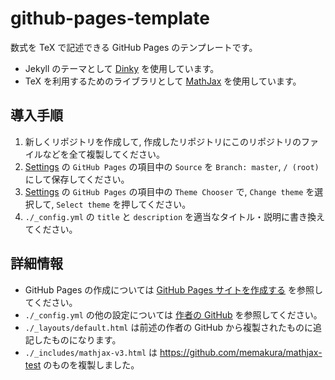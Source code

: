 # github-pages-template

数式を TeX で記述できる GitHub Pages のテンプレートです。

- Jekyll のテーマとして [Dinky](https://github.com/pages-themes/dinky) を使用しています。
- TeX を利用するためのライブラリとして [MathJax](https://github.com/MathJax/MathJax) を使用しています。

## 導入手順

1. 新しくリポジトリを作成して, 作成したリポジトリにこのリポジトリのファイルなどを全て複製してください。
1. [Settings](../../settings) の `GitHub Pages` の項目中の `Source` を `Branch: master`, `/ (root)` にして保存してください。
1. [Settings](../../settings) の `GitHub Pages` の項目中の `Theme Chooser` で, `Change theme` を選択して, `Select theme` を押してください。
1. `./_config.yml` の `title` と `description` を適当なタイトル・説明に書き換えてください。

## 詳細情報

- GitHub Pages の作成については [GitHub Pages サイトを作成する](https://docs.github.com/ja/github/working-with-github-pages/creating-a-github-pages-site) を参照してください。
- `./_config.yml` の他の設定については [作者の GitHub](https://github.com/pages-themes/dinky) を参照してください。
- `./_layouts/default.html` は前述の作者の GitHub から複製されたものに追記したものになります。
- `./_includes/mathjax-v3.html` は <https://github.com/memakura/mathjax-test> のものを複製しました。
